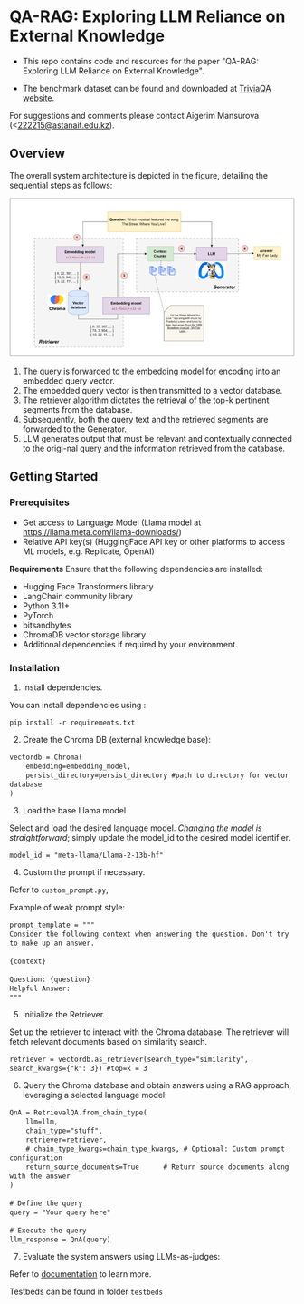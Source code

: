 # QA-RAG: Exploring LLM Reliance on External Knowledge 

- This repo contains code and resources for the paper "QA-RAG: Exploring LLM Reliance on External Knowledge".

- The benchmark dataset can be found and downloaded at [TriviaQA website][triviaqa-website].  

For suggestions and comments please contact Aigerim Mansurova (<222215@astanait.edu.kz).



## Overview

The overall system architecture is depicted in the figure, detailing the sequential steps as follows:

![alt text](https://github.com/Tbinma/Exploring-LLM-Reliance-on-External-Knowledge/blob/main/Workflow.png?raw=true)
1.	The query is forwarded to the embedding model for encoding into an embedded query vector.
2.	The embedded query vector is then transmitted to a vector database.
3.	The retriever algorithm dictates the retrieval of the top-k pertinent segments from the database.
4.	Subsequently, both the query text and the retrieved segments are forwarded to the Generator.
5.	LLM generates output that must be relevant and contextually connected to the origi-nal query and the information retrieved from the database.


## Getting Started



### Prerequisites

- Get access to Language Model (Llama model at https://llama.meta.com/llama-downloads/)
- Relative API key(s) (HuggingFace API key or other platforms to access ML models, e.g. Replicate, OpenAI)

  
**Requirements**
Ensure that the following dependencies are installed:
- Hugging Face Transformers library
- LangChain community library
- Python 3.11+
- PyTorch
- bitsandbytes
- ChromaDB vector storage library
- Additional dependencies if required by your environment.

### Installation
1. Install dependencies.

You can install dependencies using :
```
pip install -r requirements.txt
```

2. Create the Chroma DB (external knowledge base):
```
vectordb = Chroma(
    embedding=embedding_model,
    persist_directory=persist_directory #path to directory for vector database
)
```

3. Load the base Llama model

Select and load the desired language model. 
_Changing the model is straightforward_; simply update the model_id to the desired model identifier.
```
model_id = "meta-llama/Llama-2-13b-hf"

```

4. Custom the prompt if necessary.

Refer to ```custom_prompt.py```,

Example of weak prompt style:
```
prompt_template = """
Consider the following context when answering the question. Don't try to make up an answer.

{context}

Question: {question}
Helpful Answer:
"""
```

5. Initialize the Retriever.
   
Set up the retriever to interact with the Chroma database. The retriever will fetch relevant documents based on similarity search.

```
retriever = vectordb.as_retriever(search_type="similarity", search_kwargs={"k": 3}) #top=k = 3
```

6. Query the Chroma database and obtain answers using a RAG approach, leveraging a selected language model:
```
QnA = RetrievalQA.from_chain_type(
    llm=llm,                          
    chain_type="stuff",               
    retriever=retriever,              
    # chain_type_kwargs=chain_type_kwargs, # Optional: Custom prompt configuration
    return_source_documents=True      # Return source documents along with the answer
)

# Define the query
query = "Your query here"

# Execute the query
llm_response = QnA(query)
```

7.  Evaluate the system answers using LLMs-as-judges:

Refer to [documentation](https://github.com/explodinggradients/ragas)  to learn more.

Testbeds can be found in folder ``` testbeds ```


[triviaqa-website]: http://nlp.cs.washington.edu/triviaqa/

